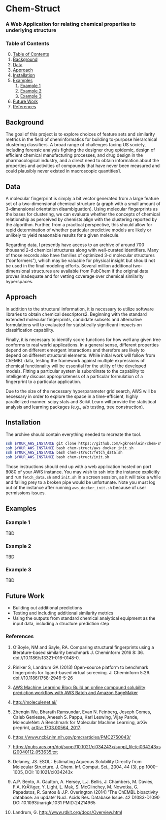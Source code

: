 # Chem-Struct

### A Web Application for relating chemical properties to underlying structure

### Table of Contents
0. [Table of Contents](#table-of-contents)
1. [Background](#background)
2. [Data](#data)
2. [Approach](#approach)
2. [Installation](#installation)
3. [Examples](#examples)
    1. [Example 1](#example-1)
    2. [Example 2](#example-2)
    3. [Example 3](#example-3)
4. [Future Work](#future-work)
5. [References](#references)

## Background
The goal of this project is to explore choices of feature sets and similarity metrics in the field of cheminformatics for building to-purpose hierarchical clustering classifiers. A broad range of challenges facing US society, including forensic analysis fighting the designer drug epidemic, design of efficient chemical manufacturing processes, and drug design in the pharmacological industry, and a direct need to obtain information about the properties and activities of compounds that have never been measured and could plausibly never existed in macroscopic quantities1.

## Data
A molecular fingerprint is simply a bit vector generated from a large feature set of a two-dimensional chemical structure (a graph with a small amount of 3-dimensional orientation disambiguation). Using molecular fingerprints as the bases for clustering, we can evaluate whether the concepts of chemical relationship as perceived by chemists align with the clustering reported by the algorithm. Further, from a practical perspective, this should allow for rapid determination of whether particular predictive models are likely or unlikely to yield reasonable results for a given molecule.

Regarding data, I presently have access to an archive of around 700 thousand 2-d chemical structures along with well-curated identifiers. Many of those records also have families of optimized 3-d molecular structures (“conformers”), which may be valuable for physical insight but should not be used in the final modeling efforts. Several million additional two-dimensional structures are available from PubChem if the original data proves inadequate and for vetting coverage over chemical similarity hyperspaces.

## Approach
In addition to the structural information, it is necessary to utilize software libraries to obtain chemical descriptors2.  Beginning with the standard extended molecular fingerprints, candidate subsets and alternative formulations will to evaluated for statistically significant impacts on classification capability.

Finally, it is necessary to identify score functions for how well any given tree conforms to real world applications. In a general sense, different properties depend on different emergent interactions and therefore are likely to depend on different structural elements.  While initial work will follow from ChEMBL data, testing the framework against multiple expressions of chemical functionality will be essential for the utility of the developed models. Fitting a particular system is subordinate to the capability to intelligently discuss appropriateness of a particular formulation of a fingerprint to a particular application.

Due to the size of the necessary hyperparameter grid search, AWS will be necessary in order to explore the space in a time-efficient, highly parallelized manner. scipy.stats and Scikit Learn will provide the statistical analysis and learning packages (e.g., a/b testing, tree construction).

## Installation
The archive should contain everything needed to recreate the tool.

```bash
ssh $YOUR_AWS_INSTANCE git clone https://github.com/kgkroenlein/chem-struct.git
ssh $YOUR_AWS_INSTANCE bash chem-struct/aws_docker_init.sh
ssh $YOUR_AWS_INSTANCE bash chem-struct/fetch_data.sh
ssh $YOUR_AWS_INSTANCE bash chem-struct/init.sh
```        

Those instructions should end up with a web application hosted on port 8080 of
your AWS instance.  You may wish to ssh into the instance explicitly and run
`fetch_data.sh` and `init.sh` in a screen session, as it will take a while and
falling prey to a broken pipe would be unfortunate.  Note you must log out of
the instance after running `aws_docker_init.sh` because of user permissions
issues.

## Examples
### Example 1
TBD
### Example 2
TBD
### Example 3
TBD

## Future Work
* Building out additional predictions
* Testing and including additional similarity metrics
* Using the outputs from standard chemical analytical equipment as the input data, including a structure prediction step

### References
1. <a name="OBoyle-and-Sayle-2016"></a> O’Boyle, NM and Sayle, RA. Comparing structural fingerprints using a literature-based similarity benchmark J. Cheminform 2016 8: 36. doi://10.1186/s13321-016-0148-0.

2. <a name="Riniker-and-Landrum-2013"></a> Riniker S, Landrum GA (2013) Open-source platform to benchmark  fingerprints for ligand-based virtual screening. J. Cheminform 5:26. doi://10.1186/1758-2946-5-26

3. <a name="Ragab-2018"></a>[AWS Machine Learning Blog: Build an online compound solubility prediction workflow with AWS Batch and Amazon SageMaker](https://aws.amazon.com/blogs/machine-learning/build-an-online-compound-solubility-prediction-workflow-with-aws-batch-and-amazon-sagemaker/)

4. <a name="moleculenet"></a>http://moleculenet.ai/

5. <a name="Zhenqin-et-al-2017"></a>Zhenqin Wu, Bharath Ramsundar, Evan N. Feinberg, Joseph Gomes, Caleb Geniesse, Aneesh S. Pappu, Karl Leswing, Vijay Pande, MoleculeNet: A Benchmark for Molecular Machine Learning, arXiv preprint, [arXiv: 1703.00564, 2017](https://arxiv.org/abs/1703.00564).

6. https://www.ncbi.nlm.nih.gov/pmc/articles/PMC2750043/

7. https://pubs.acs.org/doi/suppl/10.1021/ci034243x/suppl_file/ci034243xsi20040112_053635.txt

8. <a name="Delaney-2004"></a> Delaney, JS. ESOL:  Estimating Aqueous Solubility Directly from Molecular Structure. J. Chem. Inf. Comput. Sci., 2004, 44 (3), pp 1000–1005, DOI: 10.1021/ci034243x

9. A.P. Bento, A. Gaulton, A. Hersey, L.J. Bellis, J. Chambers, M. Davies, F.A. KrÃ¼ger, Y. Light, L. Mak, S. McGlinchey, M. Nowotka, G. Papadatos, R. Santos & J.P. Overington (2014) 'The ChEMBL bioactivity database: an update' Nucl. Acids Res. Database Issue. 42 D1083-D1090 DOI:10.1093/nar/gkt1031 PMID:24214965

10. Landrum, G. http://www.rdkit.org/docs/Overview.html
